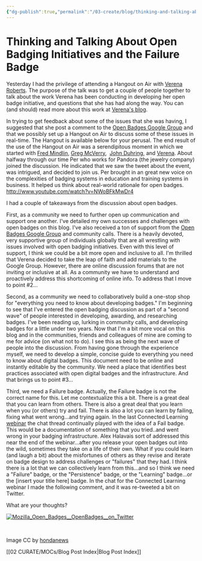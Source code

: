 ```yaml
---
{"dg-publish":true,"permalink":"/03-create/blog/thinking-and-talking-about-open-badging-initiatives-and-the-failure-badge/","title":"Thinking and Talking About Open Badging Initiatives...and the Failure Badge","tags":["badges","connected-learning","learning"]}
---
```


# Thinking and Talking About Open Badging Initiatives and the Failure Badge

Yesterday I had the privilege of attending a Hangout on Air with [Verena Roberts](https://twitter.com/verenanz). The purpose of the talk was to get a couple of people together to talk about the work Verena has been conducting in developing her open badge initiative, and questions that she has had along the way. You can (and should) read more about this work at [Verena's blog](http://www.openclassroomonline.com/how-to-create-open-badge-criteria-using-competencies/).

In trying to get feedback about some of the issues that she was having, I suggested that she post a comment to the [Open Badges Google Group](https://groups.google.com/forum/#!topic/openbadges/sNR__pInwDg) and that we possibly set up a Hangout on Air to discuss some of these issues in real-time. The Hangout is available below for your perusal. The end result of the use of the Hangout on Air was a serendipitous moment in which we started with [Fred Mindlin](https://plus.google.com/u/0/+fmindlin/posts), [Greg McVerry](https://plus.google.com/u/0/105650915574780317406/posts),  [John Duhring](https://plus.google.com/u/0/103322788718686431241/posts), and [Verena](https://plus.google.com/u/0/108390509469829218014/posts). About halfway through our time Per who works for Pandora (the jewelry company) joined the discussion. He indicated that we saw the tweet about the event, was intrigued, and decided to join us. Per brought in an great new voice on the complexities of badging systems in education and training systems in business. It helped us think about real-world rationale for open badges. http://www.youtube.com/watch?v=NWoBFkMwDr4

I had a couple of takeaways from the discussion about open badges.

First, as a community we need to further open up communication and support one another. I've detailed my own successes and challenges with open badges on this blog. I've also received a ton of support from the [Open Badges Google Group](https://groups.google.com/forum/#!forum/openbadges) and community calls. There is a heavily devoted, very supportive group of individuals globally that are all wrestling with issues involved with open badging initiatives. Even with this level of support, I think we could be a bit more open and inclusive to all. I'm thrilled that Verena decided to take the leap of faith and add materials to the Google Group. However, there are online discussion forums that are not inviting or inclusive at all. As a community we have to understand and proactively address this shortcoming of online info. To address that I move to point #2...

Second, as a community we need to collaboratively build a one-stop shop for "everything you need to know about developing badges." I'm beginning to see that I've entered the open badging discussion as part of a "second wave" of people interested in developing, awarding, and researching badges. I've been reading up, lurking in community calls, and developing badges for a little under two years. Now that I'm a bit more vocal on this blog and in the communities, friends and colleagues of mine are coming to me for advice (on what not to do). I see this as being the next wave of people into the discussion. From having gone through the experience myself, we need to develop a simple, concise guide to everything you need to know about digital badges. This document need to be online and instantly editable by the community. We need a place that identifies best practices associated with open digital badges and the infrastructure. And that brings us to point #3...

Third, we need a Failure badge. Actually, the Failure badge is not the correct name for this. Let me contextualize this a bit. There is a great deal that you can learn from others. There is also a great deal that you learn when you (or others) try and fail. There is also a lot you can learn by failing, fixing what went wrong...and trying again. In the last Connected Learning [webinar](http://connectedlearning.tv/recognizing-and-assessing-out-school-learning) the chat thread continually played with the idea of a Fail badge. This would be a documentation of something that you tried..and went wrong in your badging infrastructure. Alex Halavais sort of addressed this near the end of the webinar...after you release your open badges out into the wild, sometimes they take on a life of their own. What if you could learn (and laugh a bit) about the misfortunes of others as they revise and iterate on badge design to address challenges or "failures" that they had. I think there is a lot that we can collectively learn from this...and so I think we need a "Failure" badge, or the "Persistence" badge, or the "Learning" badge...or the \[insert your title here\] badge. In the chat for the Connected Learning webinar I made the following comment, and it was re-tweeted a bit on Twitter.

What are your thoughts?

[![Mozilla_Open_Badges__OpenBadges__on_Twitter](images/Mozilla_Open_Badges__OpenBadges__on_Twitter.jpg)](http://wiobyrne.com/wp-content/uploads/2013/09/Mozilla_Open_Badges__OpenBadges__on_Twitter.jpg)

 

Image CC by [hondanews](http://www.flickr.com/photos/hondanews/3673026351/)

[[02 CURATE/MOCs/Blog Post Index\|Blog Post Index]]